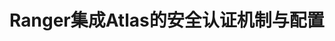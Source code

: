 Ranger集成Atlas的安全认证机制与配置
===================================================================================
